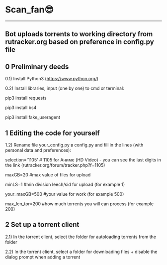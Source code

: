 # Scan_fan😎
-------------------------------------------------------------------------------------------------------
Bot uploads torrents to working directory from rutracker.org based on preference in config.py file
-------------------------------------------------------------------------------------------------------


0 Preliminary deeds 
-------------------------------------------------------------------------------------------------------
0.1) Install Python3  (https://www.python.org/)

0.2) Install libraries, input (one by one) to cmd or terminal:

pip3 install requests

pip3 install bs4

pip3 install fake_useragent


1 Editing the code for yourself
-------------------------------------------------------------------------------------------------------
1.2) Rename file  your_config.py в config.py and fill in the lines (with personal data and preferences):

selection='1105'        # 1105 for Аниме (HD Video) - you can see the last digits in the link (rutracker.org/forum/tracker.php?f=1105)

maxGB=20                #max value of files for upload

minLS=1                 #min division leech/sid for upload (for example 1)

your_maxGB=500          #your value for work (for example 500)

max_len_tor=200         #how much torrents you will can process (for example 200)


2 Set up a torrent client 
-------------------------------------------------------------------------------------------------------
2.1) In the torrent client, select the folder for autoloading torrents from the folder

2.2) In the torrent client, select a folder for downloading files + disable the dialog prompt when adding a torrent
